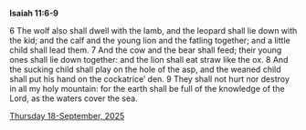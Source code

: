 **Isaiah 11:6-9**

6 The wolf also shall dwell with the lamb, and the leopard shall lie down with the kid; and the calf and the young lion and the fatling together; and a little child shall lead them. 7 And the cow and the bear shall feed; their young ones shall lie down together: and the lion shall eat straw like the ox. 8 And the sucking child shall play on the hole of the asp, and the weaned child shall put his hand on the cockatrice’ den. 9 They shall not hurt nor destroy in all my holy mountain: for the earth shall be full of the knowledge of the Lord, as the waters cover the sea.

[Thursday 18-September, 2025](https://getbible.life/kjv/Isaiah/11/6-9)
